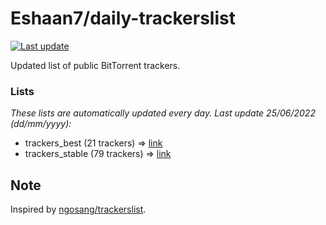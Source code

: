 
# Eshaan7/daily-trackerslist 

[![Last update](https://img.shields.io/badge/Last%20update-25/06/2022-blue.svg)](#)

Updated list of public BitTorrent trackers.

### Lists
*These lists are automatically updated every day. Last update 25/06/2022 (_dd/mm/yyyy_):*

* trackers_best (21 trackers) => [link](https://raw.githubusercontent.com/eshaan7/daily-trackerslist/master/trackers_best.txt)
* trackers_stable (79 trackers) => [link](https://raw.githubusercontent.com/eshaan7/daily-trackerslist/master/trackers_stable.txt)

## Note

Inspired by [ngosang/trackerslist](https://github.com/ngosang/trackerslist).
